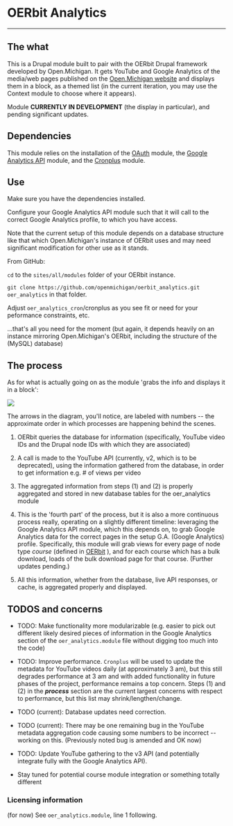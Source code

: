 # OERbit Analytics

---

## The what

This is a Drupal module built to pair with the OERbit Drupal framework developed by Open.Michigan. It gets YouTube and Google Analytics of the media/web pages published on the [Open.Michigan website](http://open.umich.edu) and displays them in a block, as a themed list (in the current iteration, you may use the Context module to choose where it appears).

Module **CURRENTLY IN DEVELOPMENT** (the display in particular), and pending significant updates.

## Dependencies

This module relies on the installation of the [OAuth](http://drupal.org/project/oauth) module, the [Google Analytics API](http://drupal.org/project/google_analytics_api) module, and the [Cronplus](http://drupal.org/project/cronplus) module.

## Use

Make sure you have the dependencies installed.

Configure your Google Analytics API module such that it will call to the correct Google Analytics profile, to which you have access.

Note that the current setup of this module depends on a database structure like that which Open.Michigan's instance of OERbit uses and may need significant modification for other use as it stands.

From GitHub:

```cd``` to the ```sites/all/modules``` folder of your OERbit instance.

```git clone https://github.com/openmichigan/oerbit_analytics.git oer_analytics``` in that folder.

Adjust ```oer_analytics_cron```/cronplus as you see fit or need for your peformance constraints, etc.


...that's all you need for the moment (but again, it depends heavily on an instance mirroring Open.Michigan's OERbit, including the structure of the (MySQL) database)


## The process

As for what is actually going on as the module 'grabs the info and displays it in a block': 

<img src="analytics_project_diagram_1.png" />

The arrows in the diagram, you'll notice, are labeled with numbers -- the approximate order in which processes are happening behind the scenes.

1) OERbit queries the database for information (specifically, YouTube video IDs and the Drupal node IDs with which they are associated)

2) A call is made to the YouTube API (currently, v2, which is to be deprecated), using the information gathered from the database, in order to get information e.g. # of views per video

3) The aggregated information from steps (1) and (2) is properly aggregated and stored in new database tables for the oer_analytics module

4) This is the 'fourth part' of the process, but it is also a more continuous process really, operating on a slightly different timeline: leveraging the Google Analytics API module, which this depends on, to grab Google Analytics data for the correct pages in the setup G.A. (Google Analytics) profile. Specifically, this module will grab views for every page of node type _course_ (defined in [OERbit](https://github.com/openmichigan/OERbit) ), and for each course which has a bulk download, loads of the bulk download page for that course. (Further updates pending.)

5) All this information, whether from the database, live API responses, or cache, is aggregated properly and displayed.

## TODOS and concerns

* TODO: Make functionality more modularizable (e.g. easier to pick out different likely desired pieces of information in the Google Analytics section of the ```oer_analytics.module``` file without digging too much into the code)

* TODO: Improve performance. ```Cronplus``` will be used to update the metadata for YouTube videos daily (at approximately 3 am), but this still degrades performance at 3 am and with added functionality in future phases of the project, performance remains a top concern.
Steps (1) and (2) in the **_process_** section are the current largest concerns with respect to performance, but this list may shrink/lengthen/change.

* TODO (current): Database updates need correction.

* TODO (current): There may be one remaining bug in the YouTube metadata aggregation code causing some numbers to be incorrect -- working on this. (Previously noted bug is amended and OK now)

* TODO: Update YouTube gathering to the v3 API (and potentially integrate fully with the Google Analytics API).

* Stay tuned for potential course module integration or something totally different

### Licensing information

(for now) See ```oer_analytics.module```, line 1 following.


